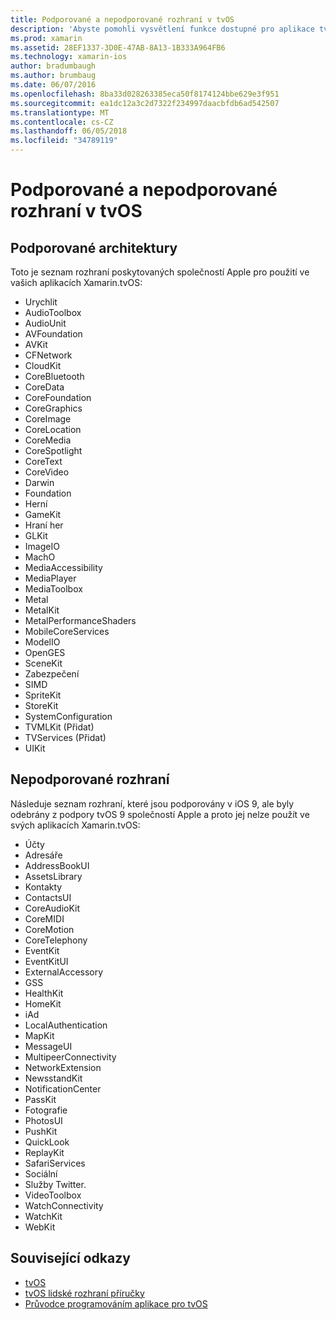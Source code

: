 ```yaml
---
title: Podporované a nepodporované rozhraní v tvOS
description: 'Abyste pomohli vysvětlení funkce dostupné pro aplikace tvOS, tento dokument obsahuje dva seznamy Apple rozhraní: jsou podporovány tvOS a ty, které tvOS nepodporují.'
ms.prod: xamarin
ms.assetid: 28EF1337-3D0E-47AB-8A13-1B333A964FB6
ms.technology: xamarin-ios
author: bradumbaugh
ms.author: brumbaug
ms.date: 06/07/2016
ms.openlocfilehash: 8ba33d028263385eca50f8174124bbe629e3f951
ms.sourcegitcommit: ea1dc12a3c2d7322f234997daacbfdb6ad542507
ms.translationtype: MT
ms.contentlocale: cs-CZ
ms.lasthandoff: 06/05/2018
ms.locfileid: "34789119"
---
```

# <a name="supported-and-unsupported-frameworks-in-tvos"></a>Podporované a nepodporované rozhraní v tvOS

<a name="Supported-Frameworks" />

## <a name="supported-frameworks"></a>Podporované architektury

Toto je seznam rozhraní poskytovaných společností Apple pro použití ve vašich aplikacích Xamarin.tvOS:

* Urychlit
* AudioToolbox
* AudioUnit
* AVFoundation
* AVKit
* CFNetwork
* CloudKit
* CoreBluetooth
* CoreData
* CoreFoundation
* CoreGraphics
* CoreImage
* CoreLocation
* CoreMedia
* CoreSpotlight
* CoreText
* CoreVideo
* Darwin
* Foundation
* Herní
* GameKit
* Hraní her
* GLKit
* ImageIO
* MachO
* MediaAccessibility
* MediaPlayer
* MediaToolbox
* Metal
* MetalKit
* MetalPerformanceShaders
* MobileCoreServices
* ModelIO
* OpenGES
* SceneKit
* Zabezpečení
* SIMD
* SpriteKit
* StoreKit
* SystemConfiguration
* TVMLKit (Přidat)
* TVServices (Přidat)
* UIKit

<a name="Unsupported-Frameworks" />

## <a name="unsupported-frameworks"></a>Nepodporované rozhraní

Následuje seznam rozhraní, které jsou podporovány v iOS 9, ale byly odebrány z podpory tvOS 9 společností Apple a proto jej nelze použít ve svých aplikacích Xamarin.tvOS:

* Účty
* Adresáře
* AddressBookUI
* AssetsLibrary
* Kontakty
* ContactsUI
* CoreAudioKit
* CoreMIDI
* CoreMotion
* CoreTelephony
* EventKit
* EventKitUI
* ExternalAccessory
* GSS
* HealthKit
* HomeKit
* iAd
* LocalAuthentication
* MapKit
* MessageUI
* MultipeerConnectivity
* NetworkExtension
* NewsstandKit
* NotificationCenter
* PassKit
* Fotografie
* PhotosUI
* PushKit
* QuickLook
* ReplayKit
* SafariServices
* Sociální
* Služby Twitter.
* VideoToolbox
* WatchConnectivity
* WatchKit
* WebKit



## <a name="related-links"></a>Související odkazy

- [tvOS](https://developer.apple.com/tvos/)
- [tvOS lidské rozhraní příručky](https://developer.apple.com/tvos/human-interface-guidelines/)
- [Průvodce programováním aplikace pro tvOS](https://developer.apple.com/library/prerelease/tvos/documentation/General/Conceptual/AppleTV_PG/)
